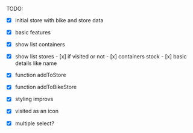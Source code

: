 TODO: 
- [x]  initial store with bike and store data
- [x]  basic features
  - [x]  show list containers
  - [x]  show list stores
    - [x]  if visited or not
    - [x]  containers stock
    - [x]  basic details like name
- [x]  function addToStore
- [x]  function addToBikeStore
- [x]  styling improvs
- [x]  visited as an icon
- [x]  multiple select? 

